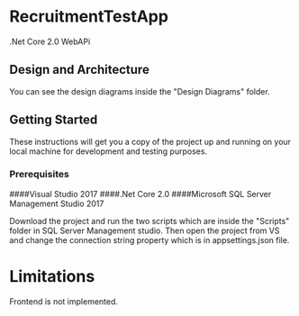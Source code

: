 # RecruitmentTestApp
.Net Core 2.0 WebAPi

## Design and Architecture
You can see the design diagrams inside the "Design Diagrams" folder. 

## Getting Started

These instructions will get you a copy of the project up and running on your local machine for development and testing purposes. 

### Prerequisites

####Visual Studio 2017
####.Net Core 2.0
####Microsoft SQL Server Management Studio 2017

Download the project and run the two scripts which are inside the "Scripts" folder in SQL Server Management studio. 
Then open the project from VS and change the connection string property which is in appsettings.json file.

# Limitations
Frontend is not implemented.


